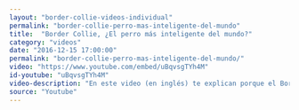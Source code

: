 ```yaml
---
layout: "border-collie-videos-individual"
permalink: "border-collie-perro-mas-inteligente-del-mundo"
title:  "Border Collie, ¿El perro más inteligente del mundo?"
category: "videos"
date: "2016-12-15 17:00:00"
permalink: "border-collie-perro-mas-inteligente-del-mundo/"
video: "https://www.youtube.com/embed/uBqvsgTYh4M"
id-youtube: "uBqvsgTYh4M"
video-description: "En este video (en inglés) te explican porque el Border Collie está catalogado como el perro mas inteligente del mundo. Además te dan algunos consejos e información general sobre su comportamiento"
source: "Youtube"
---
```

